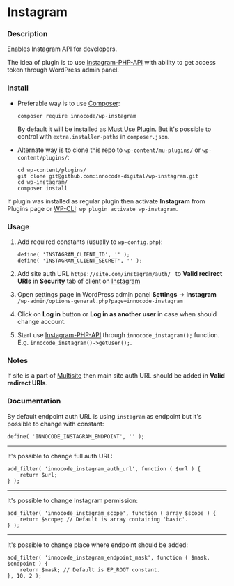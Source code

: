 # Instagram

### Description

Enables Instagram API for developers.

The idea of plugin is to use [Instagram-PHP-API](https://github.com/cosenary/Instagram-PHP-API)
with ability to get access token through WordPress admin panel.

### Install

- Preferable way is to use [Composer](https://getcomposer.org/):

    ````
    composer require innocode/wp-instagram
    ````

    By default it will be installed as [Must Use Plugin](https://codex.wordpress.org/Must_Use_Plugins).
    But it's possible to control with `extra.installer-paths` in `composer.json`.

- Alternate way is to clone this repo to `wp-content/mu-plugins/` or `wp-content/plugins/`:

    ````
    cd wp-content/plugins/
    git clone git@github.com:innocode-digital/wp-instagram.git
    cd wp-instagram/
    composer install
    ````

If plugin was installed as regular plugin then activate **Instagram** from Plugins page 
or [WP-CLI](https://make.wordpress.org/cli/handbook/): `wp plugin activate wp-instagram`.

### Usage

1. Add required constants (usually to `wp-config.php`):

    ````
    define( 'INSTAGRAM_CLIENT_ID', '' );
    define( 'INSTAGRAM_CLIENT_SECRET', '' );
    ````
    
2. Add site auth URL `https://site.com/instagram/auth/ ` to **Valid redirect URIs** 
in **Security** tab of client on [Instagram](https://www.instagram.com/developer/) 

3. Open settings page in WordPress admin panel **Settings** -> **Instagram** 
`/wp-admin/options-general.php?page=innocode-instagram`

4. Click on **Log in** button or **Log in as another user** in case when should change
account.

5. Start use [Instagram-PHP-API](https://github.com/cosenary/Instagram-PHP-API) through
`innocode_instagram();` function. E.g. `innocode_instagram()->getUser();`.

### Notes

If site is a part of [Multisite](https://wordpress.org/support/article/create-a-network/)
then main site auth URL should be added in **Valid redirect URIs**.

### Documentation

By default endpoint auth URL is using `instagram` as endpoint but it's possible to
change with constant:

````
define( 'INNOCODE_INSTAGRAM_ENDPOINT', '' );
````

---

It's possible to change full auth URL:

````
add_filter( 'innocode_instagram_auth_url', function ( $url ) {
    return $url;
} );
````

---

It's possible to change Instagram permission:

````
add_filter( 'innocode_instagram_scope', function ( array $scope ) {
    return $scope; // Default is array containing 'basic'.
} );
````

---

It's possible to change place where endpoint should be added:

````
add_filter( 'innocode_instagram_endpoint_mask', function ( $mask, $endpoint ) {
    return $mask; // Default is EP_ROOT constant.
}, 10, 2 );
````
